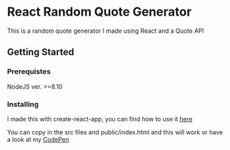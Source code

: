# React Random Quote Generator

This is a random quote generator I made using React and a Quote API 

## Getting Started

### Prerequistes 

NodeJS ver. >=8.10

### Installing

I made this with create-react-app, you can find how to use it [here](https://reactjs.org/docs/create-a-new-react-app.html)

You can copy in the src files and public/index.html and this will work or have a look at my [CodePen](https://codepen.io/jsantos95/pen/GRKQXWO)
